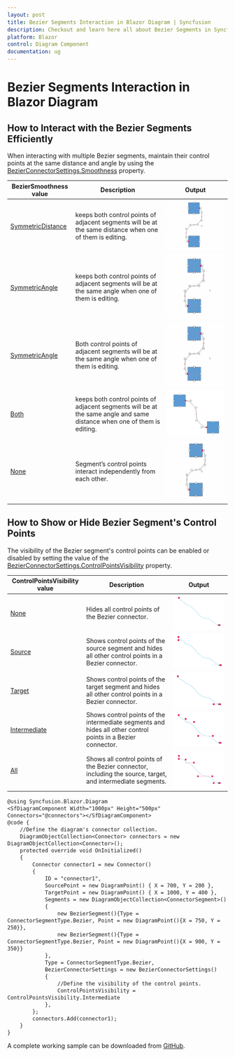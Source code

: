 ```yaml
---
layout: post
title: Bezier Segments Interaction in Blazor Diagram | Syncfusion
description: Checkout and learn here all about Bezier Segments in Syncfusion Blazor Diagram component and much more details.
platform: Blazor
control: Diagram Component
documentation: ug
---
```


# Bezier Segments Interaction in Blazor Diagram

## How to Interact with the Bezier Segments Efficiently

When interacting with multiple Bezier segments, maintain their control points at the same distance and angle by using the [BezierConnectorSettings.Smoothness](https://help.syncfusion.com/cr/blazor/Syncfusion.Blazor.Diagram.BezierConnectorSettings.html#Syncfusion_Blazor_Diagram_BezierConnectorSettings_Smoothness) property.

| BezierSmoothness value | Description | Output |
|-------- | -------- | -------- |
| [SymmetricDistance](https://help.syncfusion.com/cr/blazor/Syncfusion.Blazor.Diagram.BezierSmoothness.html#Syncfusion_Blazor_Diagram_BezierSmoothness_SymmetricDistance)| keeps both control points of adjacent segments will be at the same distance when one of them is editing. | ![SymmetricDistance](../../../../images/SymmetricDistance.gif) |
| [SymmetricAngle](https://help.syncfusion.com/cr/blazor/Syncfusion.Blazor.Diagram.BezierSmoothness.html#Syncfusion_Blazor_Diagram_BezierSmoothness_Both) | keeps both control points of adjacent segments will be at the same angle when one of them is editing. | ![SymmetricAngle](../../../../images/SymmetricAngle.gif) |
| [SymmetricAngle](https://help.syncfusion.com/cr/blazor/Syncfusion.Blazor.Diagram.BezierSmoothness.html#Syncfusion_Blazor_Diagram_BezierSmoothness_) | Both control points of adjacent segments will be at the same angle when one of them is editing. | ![SymmetricAngle](../../../../images/SymmetricAngle.gif) |
| [Both](https://help.syncfusion.com/cr/blazor/Syncfusion.Blazor.Diagram.BezierSmoothness.html#Syncfusion_Blazor_Diagram_BezierSmoothness_Both) | keeps both control points of adjacent segments will be at the same angle and same distance when one of them is editing. | ![Symmetric](../../../../images/SmoothnessBoth.png) |
| [None](https://help.syncfusion.com/cr/blazor/Syncfusion.Blazor.Diagram.BezierSmoothness.html#Syncfusion_Blazor_Diagram_BezierSmoothness_None) | Segment’s control points interact independently from each other. | ![SymmetricNone](../../../../images/SymmetricNone.gif)


## How to Show or Hide Bezier Segment's Control Points

The visibility of the Bezier segment's control points can be enabled or disabled by setting the value of the [BezierConnectorSettings.ControlPointsVisibility](https://help.syncfusion.com/cr/blazor/Syncfusion.Blazor.Diagram.BezierConnectorSettings.html#Syncfusion_Blazor_Diagram_BezierConnectorSettings_ControlPointsVisibility) property.

| ControlPointsVisibility value | Description | Output |
|-------- | -------- | -------- |
| [None](https://help.syncfusion.com/cr/blazor/Syncfusion.Blazor.Diagram.ControlPointsVisibility.html#Syncfusion_Blazor_Diagram_ControlPointsVisibility_None) | Hides all control points of the Bezier connector. | ![None](../../../../images/ControlpointsvisibilityNone.png) |
| [Source](https://help.syncfusion.com/cr/blazor/Syncfusion.Blazor.Diagram.ControlPointsVisibility.html#Syncfusion_Blazor_Diagram_ControlPointsVisibility_Source) | Shows control points of the source segment and hides all other control points in a Bezier connector. | ![Source](../../../../images/ControlpointsvisibilitySource.png) |
| [Target](https://help.syncfusion.com/cr/blazor/Syncfusion.Blazor.Diagram.ControlPointsVisibility.html#Syncfusion_Blazor_Diagram_ControlPointsVisibility_Target) | Shows control points of the target segment and hides all other control points in a Bezier connector. | ![Target](../../../../images/ControlpointsvisibilityTarget.png) |
| [Intermediate ](https://help.syncfusion.com/cr/blazor/Syncfusion.Blazor.Diagram.ControlPointsVisibility.html#Syncfusion_Blazor_Diagram_ControlPointsVisibility_Intermediate)| Shows control points of the intermediate segments and hides all other control points in a Bezier connector. | ![Intermediate](../../../../images/ControlpointsvisibilityIntermediate.png) |
| [All](https://help.syncfusion.com/cr/blazor/Syncfusion.Blazor.Diagram.ControlPointsVisibility.html#Syncfusion_Blazor_Diagram_ControlPointsVisibility_All) | Shows all control points of the Bezier connector, including the source, target, and intermediate segments. | ![All](../../../../images/ControlpointsvisibilityAll.png) |

```cshtml
@using Syncfusion.Blazor.Diagram
<SfDiagramComponent Width="1000px" Height="500px" Connectors="@connectors"></SfDiagramComponent>
@code {
    //Define the diagram's connector collection.
    DiagramObjectCollection<Connector> connectors = new DiagramObjectCollection<Connector>();
    protected override void OnInitialized()
    {
        Connector connector1 = new Connector()
        {
            ID = "connector1",
            SourcePoint = new DiagramPoint() { X = 700, Y = 200 },
            TargetPoint = new DiagramPoint() { X = 1000, Y = 400 },
            Segments = new DiagramObjectCollection<ConnectorSegment>()
            {
                new BezierSegment(){Type = ConnectorSegmentType.Bezier, Point = new DiagramPoint(){X = 750, Y = 250}},
                new BezierSegment(){Type = ConnectorSegmentType.Bezier, Point = new DiagramPoint(){X = 900, Y = 350}}
            },
            Type = ConnectorSegmentType.Bezier,
            BezierConnectorSettings = new BezierConnectorSettings() 
            {
                //Define the visibility of the control points. 
                ControlPointsVisibility = ControlPointsVisibility.Intermediate 
            },
        };
        connectors.Add(connector1);
    }
}
```
A complete working sample can be downloaded from [GitHub](https://github.com/SyncfusionExamples/Blazor-Diagram-Examples/tree/master/UG-Samples/Connectors/Segments).
